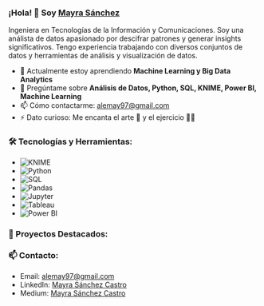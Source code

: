 
### ¡Hola! 👋 Soy [Mayra Sánchez](https://github.com/maysnz)

Ingeniera en Tecnologías de la Información y Comunicaciones.
Soy una análista de datos apasionado por descifrar patrones y generar insights significativos. Tengo experiencia trabajando con diversos conjuntos de datos y herramientas de análisis y visualización de datos.

- 🌱 Actualmente estoy aprendiendo **Machine Learning y Big Data Analytics**
- 💬 Pregúntame sobre **Análisis de Datos, Python, SQL, KNIME, Power BI, Machine Learning**
- 📫 Cómo contactarme: alemay97@gmail.com
- ⚡ Dato curioso: Me encanta el arte 🎨 y el ejercicio 🏋️‍♀️ 

### 🛠 Tecnologías y Herramientas:
- ![KNIME](https://img.shields.io/badge/-KNIME-1BA94C?style=flat-square&logo=knime&logoColor=white)
- ![Python](https://img.shields.io/badge/-Python-3776AB?style=flat-square&logo=python&logoColor=white)
- ![SQL](https://img.shields.io/badge/-SQL-4479A1?style=flat-square&logo=postgresql&logoColor=white)
- ![Pandas](https://img.shields.io/badge/-Pandas-150458?style=flat-square&logo=pandas&logoColor=white)
- ![Jupyter](https://img.shields.io/badge/-Jupyter-F37626?style=flat-square&logo=jupyter&logoColor=white)
- ![Tableau](https://img.shields.io/badge/-Tableau-E97627?style=flat-square&logo=tableau&logoColor=white)
- ![Power BI](https://img.shields.io/badge/-Power%20BI-F2C811?style=flat-square&logo=power-bi&logoColor=black)

### 🌟 Proyectos Destacados:


### 📫 Contacto:
- Email: alemay97@gmail.com
- LinkedIn: [Mayra Sánchez Castro](https://www.linkedin.com/in/mayra-sanchez-castro/)
- Medium: [Mayra Sánchez Castro](https://maysanz.medium.com/)

